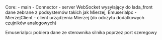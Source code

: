 Core:
    - main
    - Connector - server WebSocket wysyłający do lada_front dane zebrane z podsystemów takich jak Mierzej, Emuserialpc
    - MierzejClient - client urządzenia Mierzej (do odczytu dodatkowych czujników analogowych)

Emuserialpc: pobiera dane ze sterownika silnika poprzez port szeregowy
